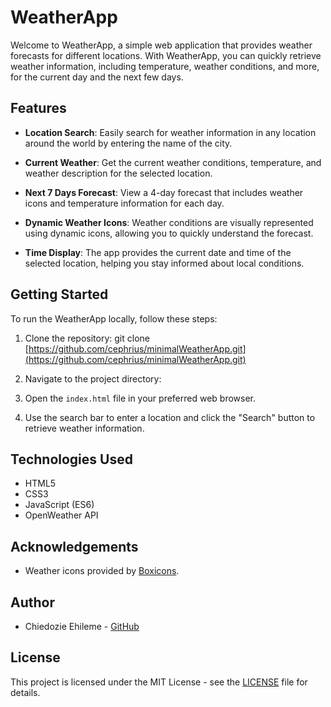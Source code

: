 # WeatherApp

Welcome to WeatherApp, a simple web application that provides weather forecasts for different locations. With WeatherApp, you can quickly retrieve weather information, including temperature, weather conditions, and more, for the current day and the next few days.

## Features

- **Location Search**: Easily search for weather information in any location around the world by entering the name of the city.

- **Current Weather**: Get the current weather conditions, temperature, and weather description for the selected location.

- **Next 7 Days Forecast**: View a 4-day forecast that includes weather icons and temperature information for each day.

- **Dynamic Weather Icons**: Weather conditions are visually represented using dynamic icons, allowing you to quickly understand the forecast.

- **Time Display**: The app provides the current date and time of the selected location, helping you stay informed about local conditions.

## Getting Started

To run the WeatherApp locally, follow these steps:

1. Clone the repository:
git clone [https://github.com/cephrius/minimalWeatherApp.git](https://github.com/cephrius/minimalWeatherApp.git)


2. Navigate to the project directory:


3. Open the `index.html` file in your preferred web browser.

4. Use the search bar to enter a location and click the "Search" button to retrieve weather information.

## Technologies Used

- HTML5
- CSS3
- JavaScript (ES6)
- OpenWeather API

## Acknowledgements

- Weather icons provided by [Boxicons](https://boxicons.com/).

## Author

- Chiedozie Ehileme - [GitHub](https://github.com/Cephrius)

## License

This project is licensed under the MIT License - see the [LICENSE](LICENSE) file for details.
